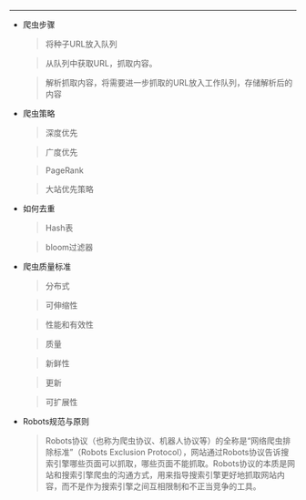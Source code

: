 ----
* 爬虫步骤

    >将种子URL放入队列

    >从队列中获取URL，抓取内容。

    >解析抓取内容，将需要进一步抓取的URL放入工作队列，存储解析后的内容
* 爬虫策略

    >深度优先

    >广度优先

    >PageRank

    >大站优先策略
* 如何去重

    >Hash表

    >bloom过滤器

* 爬虫质量标准

    >分布式

    >可伸缩性

    >性能和有效性

    >质量

    >新鲜性

    >更新

    >可扩展性
* Robots规范与原则
   >Robots协议（也称为爬虫协议、机器人协议等）的全称是“网络爬虫排除标准”（Robots Exclusion Protocol），网站通过Robots协议告诉搜索引擎哪些页面可以抓取，哪些页面不能抓取。Robots协议的本质是网站和搜索引擎爬虫的沟通方式，用来指导搜索引擎更好地抓取网站内容，而不是作为搜索引擎之间互相限制和不正当竞争的工具。
